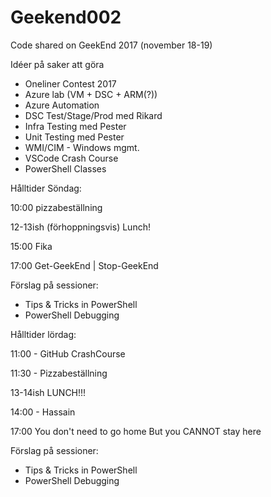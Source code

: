 # Geekend002
Code shared on GeekEnd 2017 (november 18-19)

Idéer på saker att göra  
- Oneliner Contest 2017  
- Azure lab (VM + DSC + ARM(?))  
- Azure Automation  
- DSC Test/Stage/Prod med Rikard  
- Infra Testing med Pester  
- Unit Testing med Pester  
- WMI/CIM - Windows mgmt.  
- VSCode Crash Course  
- PowerShell Classes  

Hålltider Söndag:

10:00 pizzabeställning

12-13ish (förhoppningsvis) Lunch!

15:00 Fika

17:00 Get-GeekEnd | Stop-GeekEnd

Förslag på sessioner:
- Tips & Tricks in PowerShell
- PowerShell Debugging  



Hålltider lördag:

11:00 - GitHub CrashCourse

11:30 -  Pizzabeställning

13-14ish LUNCH!!!

14:00 - Hassain

17:00 You don't need to go home
      But you CANNOT stay here

Förslag på sessioner:
- Tips & Tricks in PowerShell
- PowerShell Debugging  

